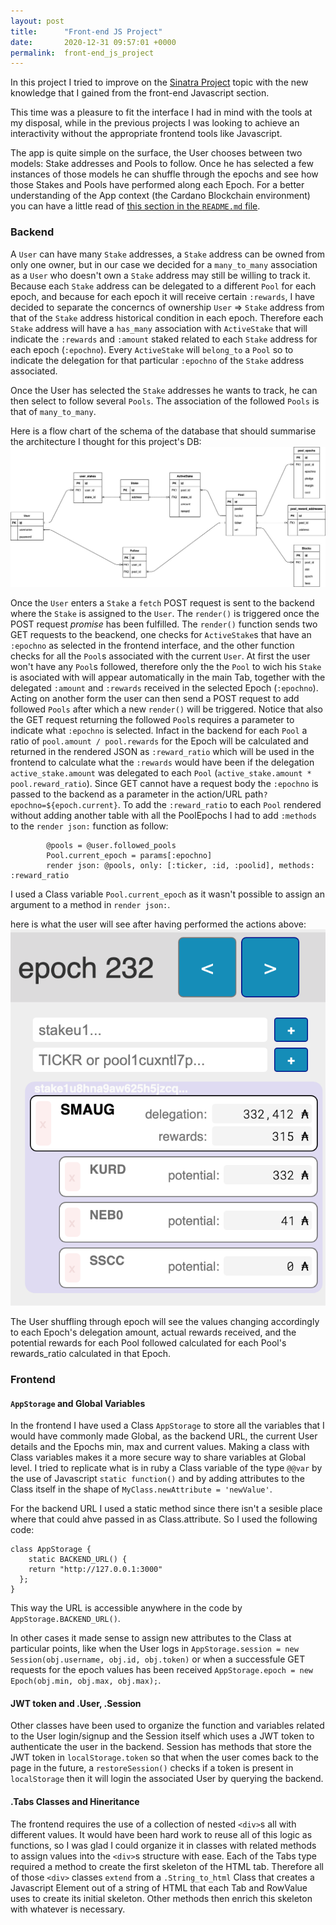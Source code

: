 ```yaml
---
layout: post
title:      "Front-end JS Project"
date:       2020-12-31 09:57:01 +0000
permalink:  front-end_js_project
---
```



In this project I tried to improve on the [Sinatra Project](https://askbid.github.io/engaging_with_activerecord) topic with the new knowledge that I gained from the front-end Javascript section.

This time was a pleasure to fit the interface I had in mind with the tools at my disposal, while in the previous projects I was looking to achieve an interactivity without the appropriate frontend tools like Javascript.

The app is quite simple on the surface, the User chooses between two models: Stake addresses and Pools to follow. Once he has selected a few instances of those models he can shuffle through the epochs and see how those Stakes and Pools have performed along each Epoch.
For a better understanding of the App context (the Cardano Blockchain environment) you can have a little read of [this section in the `README.md` file](https://github.com/AskBid/delegation-explorer#about-cardano-delegations).


### Backend

A `User` can have many `Stake` addresses, a `Stake` address can be owned from only one owner, but in our case we decided for a `many_to_many` association as a `User` who doesn't own a `Stake` address may still be willing to track it.
Because each `Stake` address can be delegated to a different `Pool` for each epoch, and because for each epoch it will receive certain `:rewards`, I have decided to separate the concerncs of ownership `User` => `Stake` address from that of the `Stake` address historical condition in each epoch. Therefore each `Stake` address will have a `has_many` association with `ActiveStake` that will indicate the `:rewards` and `:amount` staked related to each `Stake` address for each epoch (`:epochno`). Every `ActiveStake` will `belong_to` a `Pool` so to indicate the delegation for that particular `:epochno` of the `Stake` address associated. 

Once the User has selected the `Stake` addresses he wants to track, he can then select to follow several `Pools`. The association of the followed `Pools` is that of `many_to_many`. 

Here is a flow chart of the schema of the database that should summarise the architecture I thought for this project's DB:
![](https://raw.githubusercontent.com/AskBid/delegation-explorer/main/fow-chart.jpg)

Once the `User` enters a `Stake` a `fetch` POST request is sent to the backend where the `Stake` is assigned to the `User`. The `render()` is triggered once the POST request *promise* has been fulfilled. 
The `render()` function sends two GET requests to the beackend, one checks for `ActiveStake`s that have an `:epochno` as selected in the frontend interface, and the other function checks for all the `Pool`s associated with the current `User`.
At first the user won't have any `Pool`s followed, therefore only the the `Pool` to wich his `Stake` is asociated with will appear automatically in the main Tab, together with the delegated `:amount` and `:rewards` received in the selected Epoch (`:epochno`).
Acting on another form the user can then send a POST request to add followed `Pools` after which a new `render()` will be triggered.
Notice that also the GET request returning the followed `Pool`s requires a parameter to indicate what `:epochno` is selected. Infact in the backend for each `Pool` a ratio of `pool.amount / pool.rewards` for the Epoch will be calculated and returned in the rendered JSON as `:reward_ratio` which will be used in the frontend to calculate what the `:rewards` would have been if the delegation `active_stake.amount` was delegated to each `Pool` (`active_stake.amount * pool.reward_ratio`).
Since GET cannot have a request body the `:epochno` is passed to the backend as  a parameter in the action/URL path`?epochno=${epoch.current}`.
To add the `:reward_ratio` to each `Pool` rendered without adding another table with all the PoolEpochs I had to add `:methods` to the `render json:` function as follow:
```
        @pools = @user.followed_pools
        Pool.current_epoch = params[:epochno]
        render json: @pools, only: [:ticker, :id, :poolid], methods: :reward_ratio
```
I used a Class variable `Pool.current_epoch` as it wasn't possible to assign an argument to a method in `render json:`.

here is what the user will see after having performed the actions above:
![](https://raw.githubusercontent.com/AskBid/delegation-explorer/main/screengrab_demo.png)

The User shuffling through epoch will see the values changing accordingly to each Epoch's delegation amount, actual rewards received, and the potential rewards for each Pool followed calculated for each Pool's rewards_ratio calculated in that Epoch.

### Frontend

#### `AppStorage` and Global Variables
In the frontend I have used a Class `AppStorage` to store all the variables that I would have commonly made Global, as the backend URL, the current User details and the Epochs min, max and current values.
Making a class with Class variables makes it a more secure way to share variables at Global level. I tried to replicate what is in ruby a Class variable of the type `@@var` by the use of Javascript `static function()` and by adding attributes to the Class itself in the shape of `MyClass.newAttribute = 'newValue'`.

For the backend URL I used a static method since there isn't a sesible place where that could ahve passed in as Class.attribute. So I used the following code:
```
class AppStorage {
	static BACKEND_URL() {
    return "http://127.0.0.1:3000"
  };
}
```
This way the URL is accessible anywhere in the code by `AppStorage.BACKEND_URL()`.

In other cases it made sense to assign new attributes to the Class at particular points, like when the User logs in `AppStorage.session = new Session(obj.username, obj.id, obj.token)` or when a successfule GET requests for the epoch values has been received `AppStorage.epoch = new Epoch(obj.min, obj.max, obj.max);`.


#### JWT token and .User, .Session
Other classes have been used to organize the function and variables related to the User login/signup and the Session itself which uses a JWT token to authenticate the user in the backend. Session has methods that store the JWT token in `localStorage.token` so that when the user comes back to the page in the future, a `restoreSession()`  checks if a token is present in `localStorage` then it will login the associated User by querying the backend.

#### .Tabs Classes and Hineritance
The frontend requires the use of a collection of nested `<div>`s all with different values. It would have been hard work to reuse all of this logic as functions, so I was glad I could organize it in classes with related methods to assign values into the `<div>`s structure with ease.
Each of the Tabs type required a method to create the first skeleton of the HTML tab. Therefore all of those `<div>` classes `extend` from a `.String_to_html` Class that creates a Javascript Element out of a string of HTML that each Tab and RowValue uses to create its initial skeleton. Other methods then enrich this skeleton with whatever is necessary.



